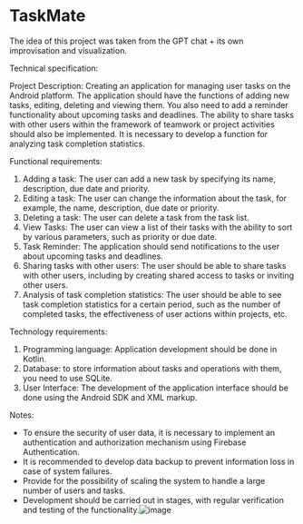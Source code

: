 # TaskMate

The idea of this project was taken from the GPT chat + its own improvisation and visualization. 

Technical specification:

Project Description:
Creating an application for managing user tasks on the Android platform. The application should have the functions of adding new tasks, editing, deleting and viewing them. You also need to add a reminder functionality about upcoming tasks and deadlines. The ability to share tasks with other users within the framework of teamwork or project activities should also be implemented. It is necessary to develop a function for analyzing task completion statistics.

Functional requirements:
1. Adding a task: The user can add a new task by specifying its name, description, due date and priority.
2. Editing a task: The user can change the information about the task, for example, the name, description, due date or priority.
3. Deleting a task: The user can delete a task from the task list.
4. View Tasks: The user can view a list of their tasks with the ability to sort by various parameters, such as priority or due date.
5. Task Reminder: The application should send notifications to the user about upcoming tasks and deadlines.
6. Sharing tasks with other users: The user should be able to share tasks with other users, including by creating shared access to tasks or inviting other users.
7. Analysis of task completion statistics: The user should be able to see task completion statistics for a certain period, such as the number of completed tasks, the effectiveness of user actions within projects, etc.

Technology requirements:
1. Programming language: Application development should be done in Kotlin.
2. Database: to store information about tasks and operations with them, you need to use SQLite.
3. User Interface: The development of the application interface should be done using the Android SDK and XML markup.

Notes:
- To ensure the security of user data, it is necessary to implement an authentication and authorization mechanism using Firebase Authentication.
- It is recommended to develop data backup to prevent information loss in case of system failures.
- Provide for the possibility of scaling the system to handle a large number of users and tasks.
- Development should be carried out in stages, with regular verification and testing of the functionality.![image](https://github.com/NikoVice/TaskMate/assets/62925552/43cd37fb-4a16-4259-921f-ccbbc83b0fcf)

